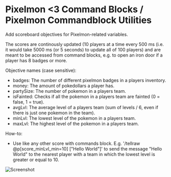 # Pixelmon <3 Command Blocks / Pixelmon Commandblock Utilities
Add scoreboard objectives for Pixelmon-related variables.

The scores are continously updated (10 players at a time every 500 ms (i.e. it would take 5000 ms (or 5 seconds) to update all of 100 players) and are meant to be accessed from command blocks, e.g. to open an iron door if a player has 8 badges or more.


Objective names (case sensitive):
- badges: The number of different pixelmon badges in a players inventory.
- money: The amount of pokedollars a player has.
- partySize: The number of pokemon in a players team.
- isFainted: Checks if all the pokemon in a players team are fainted (0 = false, 1 = true).
- avgLvl: The average level of a players team (sum of levels / 6, even if there is just one pokemon in the team).
- minLvl: The lowest level of the pokemon in a players team.
- maxLvl: The highest level of the pokemon in a players team.

How-to:
- Use like any other score with commands block. E.g. '/tellraw @p[score_minLvl_min=10] ["Hello World"]' to send the message "Hello World" to the nearest player with a team in which the lowest level is greater or equal to 10.

![Screenshot](http://i.imgur.com/09mS8gG.png)
